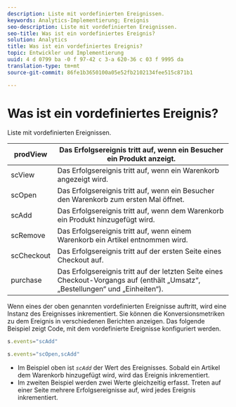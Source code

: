 ```yaml
---
description: Liste mit vordefinierten Ereignissen.
keywords: Analytics-Implementierung; Ereignis
seo-description: Liste mit vordefinierten Ereignissen.
seo-title: Was ist ein vordefiniertes Ereignis?
solution: Analytics
title: Was ist ein vordefiniertes Ereignis?
topic: Entwickler und Implementierung
uuid: 4 d 0799 ba -0 f 97-42 c 3-a 620-36 c 03 f 9995 da
translation-type: tm+mt
source-git-commit: 86fe1b3650100a05e52fb2102134fee515c871b1

---
```



# Was ist ein vordefiniertes Ereignis?

Liste mit vordefinierten Ereignissen.

| prodView | Das Erfolgsereignis tritt auf, wenn ein Besucher ein Produkt anzeigt. |
|---|---|
| scView | Das Erfolgsereignis tritt auf, wenn ein Warenkorb angezeigt wird. |
| scOpen | Das Erfolgsereignis tritt auf, wenn ein Besucher den Warenkorb zum ersten Mal öffnet. |
| scAdd | Das Erfolgsereignis tritt auf, wenn dem Warenkorb ein Produkt hinzugefügt wird. |
| scRemove | Das Erfolgsereignis tritt auf, wenn einem Warenkorb ein Artikel entnommen wird. |
| scCheckout | Das Erfolgsereignis tritt auf der ersten Seite eines Checkout auf. |
| purchase | Das Erfolgsereignis tritt auf der letzten Seite eines Checkout-Vorgangs auf (enthält „Umsatz“, „Bestellungen“ und „Einheiten“). |

Wenn eines der oben genannten vordefinierten Ereignisse auftritt, wird eine Instanz des Ereignisses inkrementiert. Sie können die Konversionsmetriken zu dem Ereignis in verschiedenen Berichten anzeigen. Das folgende Beispiel zeigt Code, mit dem vordefinierte Ereignisse konfiguriert werden.

```js
s.events="scAdd"
```

```js
s.events="scOpen,scAdd"
```

* Im Beispiel oben ist *`scAdd`* der Wert des Ereignisses. Sobald ein Artikel dem Warenkorb hinzugefügt wird, wird das Ereignis inkrementiert.
* Im zweiten Beispiel werden zwei Werte gleichzeitig erfasst. Treten auf einer Seite mehrere Erfolgsereignisse auf, wird jedes Ereignis inkrementiert.

